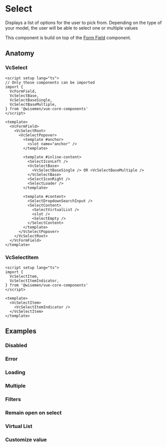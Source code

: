 # Select

Displays a list of options for the user to pick from. Depending on the type of your model, the user will be able to select one or multiple values

This component is build on top of the [Form Field](/packages/components-next/components/form-field/form-field.html) component.

<ComponentPreview name="select/examples/main" />

## Anatomy

### VcSelect
```vue
<script setup lang="ts">
// Only those components can be imported
import {
  VcFormField,
  VcSelectBase,
  VcSelectBaseSingle,
  VcSelectBaseMultiple,
} from '@wisemen/vue-core-components'
</script>

<template>
  <VcFormField>
    <VcSelectRoot>
      <VcSelectPopover>
        <template #anchor>
          <slot name="anchor" />
        </template>

        <template #inline-content>
          <SelectIconLeft />
          <VcSelectBase>
            <VcSelectBaseSingle /> OR <VcSelectBaseMultiple />
          </VcSelectBase>
          <SelectIconRight />
          <SelectLoader />
        </template>

        <template #content>
          <SelectDropdownSearchInput />
          <SelectContent>
            <SelectVirtualList />
            <slot />
            <SelectEmpty />
          </SelectContent>
        </template>
      </VcSelectPopover>
    </VcSelectRoot>
  </VcFormField>
</template>
```

### VcSelectItem
```vue
<script setup lang="ts">
import {
  VcSelectItem,
  VcSelectItemIndicator,
} from '@wisemen/vue-core-components'
</script>

<template>
  <VcSelectItem>
    <VcSelectItemIndicator />
  </VcSelectItem>
</template>
```

<!-- @include: ./select-meta.md -->

## Examples

### Disabled

<ComponentPreview name="select/examples/disabled" />

### Error

<ComponentPreview name="select/examples/error" />

### Loading

<ComponentPreview name="select/examples/loading" />

### Multiple

<ComponentPreview name="select/examples/multiple" />

### Filters

<ComponentPreview name="select/examples/filter" />

### Remain open on select

<ComponentPreview name="select/examples/remain-open-on-select" />

### Virtual List

<ComponentPreview name="select/examples/virtual-list" />

### Customize value

<ComponentPreview name="select/examples/customize" />